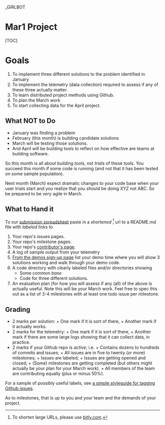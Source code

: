 _GIRLBOT


# Mar1 Project 

[TOC]

# Goals
1. To implement three different solutions to the
  problem identified in January
2. To implement the telemetry (data collection)
  required to assess if any of these three actually
  matter. 
3. To learn distributed project methods using Github.
4. To plan the March work
5. To start collecting data for the April project.

## What NOT to Do

+ January was finding a problem
+ February (this month) is building candidate solutions
+ March will be testing those solutions.
+ And April will be building tools to reflect on how
  effective are teams at building software.

So this month is all about _building tools_, not
_trials_ of these tools. You succeed this month if
some code is running (and not that it has been
tested on some sample population).

Next month (March) expect dramatic changes
to your code base when your user trials start and
you realize that you should be doing XYZ not ABC.
So be prepared to be _very_ agile in March.



## What to Hand it

To our [submission spreadsheet](https://goo.gl/kOunui)
paste in a _shortened_ [^shorter] url to a README.md file with _labeled_ links to

1. Your repo's issues pages.
2. Your repo's milestone pages.
3. Your repo's [contributor's page](https://github.com/opensciences/opensciences.github.io/graphs/contributors).
4. A log of sample output from your telemetry
5. [From the demos sign-up page](https://goo.gl/PP7KpF)
list your demo time where you will show 3 solutions
working and walk through your demo code.
6. A code directory with clearly labeled files and/or
  directories showing
      + Some common _base_
      + Code for three different solutions.
7. An evaluation plan (for how you will assess if
   any (all) of the above is actually useful. Note
   this will be your March work. Feel free to spec this
   out as a list of 3-4 milestones with at least
   one todo issue per milestone.
  
[^shorter]: To shorten large URLs, please use
[bitly.com](https://bitly.com).

## Grading

+ 2 marks per solution:
       + One mark if it is sort of there,
       + Another mark if it actually works.
+ 2 marks for the telemetry:
       + One mark if it is sort of there,
       + Another mark if there are some large logs showing that it can
  collect data, in practice.
+ 2 marks if your Github repo is _active_; i.e.
       + Contains dozens to hundreds of commits and issues;
       + All issues are in five to twenty (or more) milestones;
       + Issues are labeled;
       + Issues are getting opened and closed;
       + (Some) milestones are getting completed (but others might actually be your plan
  for your March work).
       + All members of the team are contributing equally
  (plus or minus 50%).

For a sample of possibly useful labels, see
[a simple styleguide for tagging Github issues](https://robinpowered.com/blog/best-practice-system-for-organizing-and-tagging-github-issues/).

As to milestones, that is up to you and your team
and the demands of your project.


